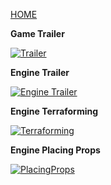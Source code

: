 [HOME](index.md)

**Game Trailer**


[![Trailer](http://img.youtube.com/vi/Niu3g9-Bpkc/0.jpg)](https://www.youtube.com/watch?v=Niu3g9-Bpkc)

**Engine Trailer**



[![Engine Trailer](http://img.youtube.com/vi/5AqESXxJxqw/0.jpg)](https://www.youtube.com/watch?v=5AqESXxJxqw)

**Engine Terraforming**




[![Terraforming](http://img.youtube.com/vi/7-ABw7wDyYE/0.jpg)](http://www.youtube.com/watch?v=7-ABw7wDyYE)

**Engine Placing Props**




[![PlacingProps](http://img.youtube.com/vi/xkaNH-Ar9cs/0.jpg)](http://www.youtube.com/watch?v=xkaNH-Ar9cs)

